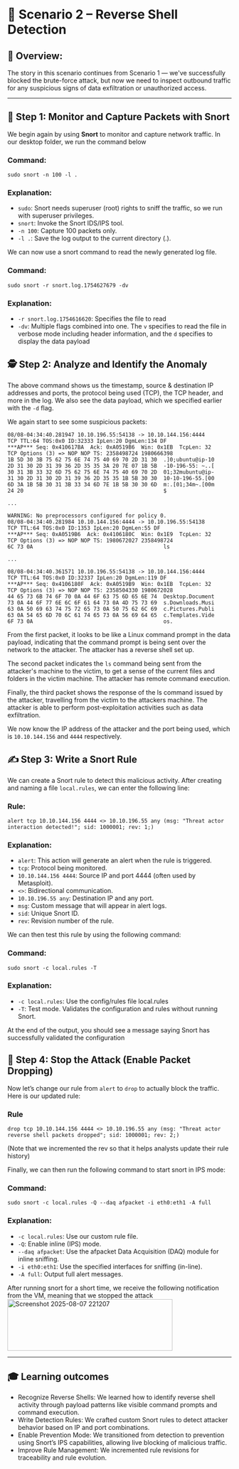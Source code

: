 # 📘 Scenario 2 – Reverse Shell Detection

## 🔎 Overview:

The story in this scenario continues from Scenario 1 — we've successfully blocked the brute-force attack, but now we need to inspect outbound traffic for any suspicious signs of data exfiltration or unauthorized access.

---

## 🧪 Step 1: Monitor and Capture Packets with Snort
We begin again by using **Snort** to monitor and capture network traffic. In our desktop folder, we run the command below

### Command:
```
sudo snort -n 100 -l .
```

### Explanation:
- `sudo`: Snort needs superuser (root) rights to sniff the traffic, so we run with superuser privileges.
- `snort`: Invoke the Snort IDS/IPS tool.
- `-n 100`: Capture 100 packets only.
- `-l .`: Save the log output to the current directory (.).

We can now use a snort command to read the newly generated log file.

### Command: 
```
sudo snort -r snort.log.1754627679 -dv
```

### Explanation:
- `-r snort.log.1754616620`: Specifies the file to read
- `-dv`: Multiple flags combined into one. The `v` specifies to read the file in verbose mode including header information, and the `d` specifies to display the data payload

## 🕵️ Step 2: Analyze and Identify the Anomaly
The above command shows us the timestamp, source & destination IP addresses and ports, the protocol being used (TCP), the TCP header, and more in the log. We also see the data payload, which we specified earlier with the `-d` flag.

We again start to see some suspicious packets:
```
08/08-04:34:40.281947 10.10.196.55:54138 -> 10.10.144.156:4444
TCP TTL:64 TOS:0x0 ID:32333 IpLen:20 DgmLen:134 DF
***AP*** Seq: 0x410617BA  Ack: 0xA0519B6  Win: 0x1EB  TcpLen: 32
TCP Options (3) => NOP NOP TS: 2358498724 1980666398 
1B 5D 30 3B 75 62 75 6E 74 75 40 69 70 2D 31 30  .]0;ubuntu@ip-10
2D 31 30 2D 31 39 36 2D 35 35 3A 20 7E 07 1B 5B  -10-196-55: ~..[
30 31 3B 33 32 6D 75 62 75 6E 74 75 40 69 70 2D  01;32mubuntu@ip-
31 30 2D 31 30 2D 31 39 36 2D 35 35 1B 5B 30 30  10-10-196-55.[00
6D 3A 1B 5B 30 31 3B 33 34 6D 7E 1B 5B 30 30 6D  m:.[01;34m~.[00m
24 20                                            $ 

...

WARNING: No preprocessors configured for policy 0.
08/08-04:34:40.281984 10.10.144.156:4444 -> 10.10.196.55:54138
TCP TTL:64 TOS:0x0 ID:1353 IpLen:20 DgmLen:55 DF
***AP*** Seq: 0xA0519B6  Ack: 0x4106180C  Win: 0x1E9  TcpLen: 32
TCP Options (3) => NOP NOP TS: 1980672027 2358498724 
6C 73 0A                                         ls

...

08/08-04:34:40.361571 10.10.196.55:54138 -> 10.10.144.156:4444
TCP TTL:64 TOS:0x0 ID:32337 IpLen:20 DgmLen:119 DF
***AP*** Seq: 0x4106180F  Ack: 0xA0519B9  Win: 0x1EB  TcpLen: 32
TCP Options (3) => NOP NOP TS: 2358504330 1980672028 
44 65 73 6B 74 6F 70 0A 44 6F 63 75 6D 65 6E 74  Desktop.Document
73 0A 44 6F 77 6E 6C 6F 61 64 73 0A 4D 75 73 69  s.Downloads.Musi
63 0A 50 69 63 74 75 72 65 73 0A 50 75 62 6C 69  c.Pictures.Publi
63 0A 54 65 6D 70 6C 61 74 65 73 0A 56 69 64 65  c.Templates.Vide
6F 73 0A                                         os.

```

From the first packet, it looks to be like a Linux command prompt in the data payload, indicating that the command prompt is being sent over the network to the attacker. The attacker has a reverse shell set up. 

The second packet indicates the `ls` command being sent from the attacker's machine to the victim, to get a sense of the current files and folders in the victim machine. The attacker has remote command execution. 

Finally, the third packet shows the response of the ls command issued by the attacker, travelling from the victim to the attackers machine. The attacker is able to perform post-exploitation activities such as data exfiltration. 

We now know the IP address of the attacker and the port being used, which is `10.10.144.156` and `4444` respectively. 

## ✍️ Step 3: Write a Snort Rule
We can create a Snort rule to detect this malicious activity. After creating and naming a file `local.rules`, we can enter the following line:

### Rule:
```
alert tcp 10.10.144.156 4444 <> 10.10.196.55 any (msg: "Threat actor interaction detected!"; sid: 1000001; rev: 1;)
```

### Explanation:
- `alert`: This action will generate an alert when the rule is triggered.
- `tcp`: Protocol being monitored.
- `10.10.144.156 4444`: Source IP and port 4444 (often used by Metasploit).
- `<>`: Bidirectional communication.
- `10.10.196.55 any`: Destination IP and any port.
- `msg`: Custom message that will appear in alert logs.
- `sid`: Unique Snort ID.
- `rev`: Revision number of the rule.

We can then test this rule by using the following command:

### Command:
```
sudo snort -c local.rules -T
```

### Explanation:
- `-c local.rules`: Use the config/rules file local.rules
- `-T`: Test mode. Validates the configuration and rules without running Snort.

At the end of the output, you should see a message saying Snort has successfully validated the configuration

## 🚫 Step 4: Stop the Attack (Enable Packet Dropping)

Now let’s change our rule from `alert` to `drop` to actually block the traffic. Here is our updated rule:

### Rule
```
drop tcp 10.10.144.156 4444 <> 10.10.196.55 any (msg: "Threat actor reverse shell packets dropped"; sid: 1000001; rev: 2;)
```

(Note that we incremented the rev so that it helps analysts update their rule history)

Finally, we can then run the following command to start snort in IPS mode:
### Command:
```
sudo snort -c local.rules -Q --daq afpacket -i eth0:eth1 -A full
```

### Explanation:
- `-c local.rules`: Use our custom rule file.
- `-Q`: Enable inline (IPS) mode.
- `--daq afpacket`: Use the afpacket Data Acquisition (DAQ) module for inline sniffing.
- `-i eth0:eth1`: Use the specified interfaces for sniffing (in-line). 
- `-A full`: Output full alert messages.

After running snort for a short time, we receive the following notification from the VM, meaning that we stopped the attack
<img width="371" height="116" alt="Screenshot 2025-08-07 221207" src="https://github.com/user-attachments/assets/66e0fb22-42de-4a7b-9843-557a9ba9c2a3" />

---

## 🎓 Learning outcomes
- Recognize Reverse Shells: We learned how to identify reverse shell activity through payload patterns like visible command prompts and command execution.
- Write Detection Rules: We crafted custom Snort rules to detect attacker behavior based on IP and port combinations.
- Enable Prevention Mode: We transitioned from detection to prevention using Snort’s IPS capabilities, allowing live blocking of malicious traffic.
- Improve Rule Management: We incremented rule revisions for traceability and rule evolution.
